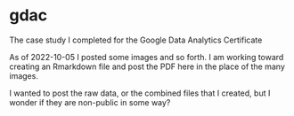 # gdac
The case study I completed  for the Google Data Analytics Certificate

As of 2022-10-05 I posted some images and so forth. I am working toward creating an Rmarkdown file and post the PDF here in the place of the many images.

I wanted to post the raw data, or the combined files that I created, but I wonder if they are non-public in some way?
